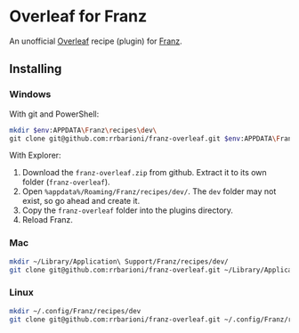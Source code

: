 # Overleaf for Franz

An unofficial [Overleaf](https://www.overleaf.com/) recipe (plugin) for [Franz](https://meetfranz.com/).

## Installing

### Windows

With git and PowerShell:

```sh
mkdir $env:APPDATA\Franz\recipes\dev\
git clone git@github.com:rrbarioni/franz-overleaf.git $env:APPDATA\Franz\recipes\dev\franz-overleaf
```

With Explorer:

1. Download the `franz-overleaf.zip` from github.  Extract it to its own folder (`franz-overleaf`).
2. Open `%appdata%/Roaming/Franz/recipes/dev/`. The `dev` folder may not exist, so go ahead and create it.
3. Copy the `franz-overleaf` folder into the plugins directory.
4. Reload Franz.

### Mac

```sh
mkdir ~/Library/Application\ Support/Franz/recipes/dev/
git clone git@github.com:rrbarioni/franz-overleaf.git ~/Library/Application\ Support/Franz/recipes/dev/franz-overleaf
```

### Linux

```sh
mkdir ~/.config/Franz/recipes/dev
git clone git@github.com:rrbarioni/franz-overleaf.git ~/.config/Franz/recipes/dev/franz-overleaf
```
